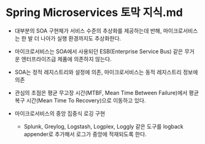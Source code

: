 # Spring Microservices 토막 지식.md

- 대부분의 SOA 구현체가 서비스 수준의 추상화를 제공하는데 반해, 마이크로서비스는 한 발 더 나아가 실행 환경까지도 추상화한다.
- 마이크로서비스는 SOA에서 사용되던 ESB(Enterprise Service Bus) 같은 무거운 엔터프라이즈급 제품에 의존하지 않는다.
- SOA는 정적 레지스트리와 설정에 의존, 마이크로서비스는 동적 레지스트리 정보에 의존

- 관심의 초점은 평균 무고장 시간(MTBF, Mean Time Between Failure)에서 평균 복구 시간(Mean Time To Recovery)으로 이동하고 있다.

- 마이크로서비스의 중앙 집중식 로깅 구현
    - Splunk, Greylog, Logstash, Logplex, Loggly 같은 도구를 logback appender로 추가해서 로그가 중앙에 적재되도록 한다.



